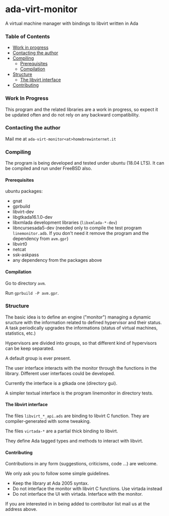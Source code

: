 # ada-virt-monitor
A virtual machine manager with bindings to libvirt written in Ada

### Table of Contents
* [Work in progress](#work-in-progress)
* [Contacting the author](#contacting-the-author)
* [Compiling](#compiling)
  + [Prerequisites](#prerequisites)
  + [Compilation](#compilation)
* [Structure](#structure)
  + [The libvirt interface](#the-libvirt-interface)
* [Contributing](#contributing)

### Work In Progress
This program and the related libraries are a work in progress, so expect it be
updated often and do not rely on any backward compatibility.

### Contacting the author
Mail me at `ada-virt-monitor<at>homebrewinternet.it`

### Compiling
The program is being developed and tested under ubuntu (18.04 LTS).
It can be compiled and run under FreeBSD also.

#### Prerequisites
ubuntu packages:
- gnat
- gprbuild
- libvirt-dev
- libgtkada16.1.0-dev
- libxmlada development libraries (`libxmlada-*-dev`)
- libncursesada5-dev (needed only to compile the test program `linemonitor.adb`.
If you don't need it remove the program and the dependency from `avm.gpr`)
- libvirt0
- netcat
- ssk-askpass
- any dependency from the packages above

#### Compilation
Go to directory `avm`.

Run `gprbuild -P avm.gpr`.

### Structure
The basic idea is to define an engine ("monitor") managing a dynamic sructure
with the information related to defined hypervisor and their status.
A task periodically upgrades the informations (status of virtual machines,
statistics, etc.)

Hypervisors are divided into groups, so that different kind of hypervisors can
be keep separated.

A default group is ever present.

The user interface interacts with the monitor through the functions in the
library. Different user interfaces could be developed.

Currently the interface is a gtkada one (directory gui).

A simpler textual interface is the program linemonitor in directory tests.

#### The libvirt interface
The files `libvirt_*_api.ads` are binding to libvirt C function. They are
compiler-generated with some tweaking.

The files `virtada-*` are a partial thick binding to libvirt.

They define Ada tagged types and methods to interact with libvirt.

#### Contributing
Contributions in any form (suggestions, criticisms, code ...) are welcome.

We only ask you to follow some simple guidelines.

- Keep the library at Ada 2005 syntax.
- Do not interface the monitor with libvirt C functions. Use virtada instead
- Do not interface the UI with virtada. Interface with the monitor.

If you are interested in in being added to contributor list mail us at the
address above.
